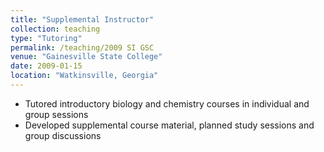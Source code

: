 ```yaml
---
title: "Supplemental Instructor"
collection: teaching
type: "Tutoring"
permalink: /teaching/2009 SI GSC
venue: "Gainesville State College"
date: 2009-01-15
location: "Watkinsville, Georgia"
---
```


* Tutored introductory biology and chemistry courses in individual and group sessions
* Developed supplemental course material, planned study sessions and group discussions
